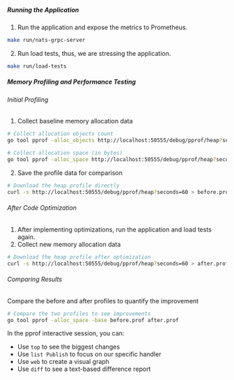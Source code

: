 ##### Running the Application

1. Run the application and expose the metrics to Prometheus.
```bash
make run/nats-grpc-server
```

2. Run load tests, thus, we are stressing the application.
```bash
make run/load-tests
```

##### Memory Profiling and Performance Testing

###### Initial Profiling

1. Collect baseline memory allocation data
```bash
# Collect allocation objects count
go tool pprof -alloc_objects http://localhost:50555/debug/pprof/heap?seconds=60

# Collect allocation space (in bytes)
go tool pprof -alloc_space http://localhost:50555/debug/pprof/heap?seconds=60
```

2. Save the profile data for comparison
```bash
# Download the heap profile directly
curl -s http://localhost:50555/debug/pprof/heap?seconds=60 > before.prof
```

###### After Code Optimization
1. After implementing optimizations, run the application and load tests again.
2. Collect new memory allocation data

```bash
# Download the heap profile after optimization
curl -s http://localhost:50555/debug/pprof/heap?seconds=60 > after.prof
```

###### Comparing Results

Compare the before and after profiles to quantify the improvement

```bash
# Compare the two profiles to see improvements
go tool pprof -alloc_space -base before.prof after.prof
```

In the pprof interactive session, you can:
- Use `top` to see the biggest changes
- Use `list Publish` to focus on our specific handler
- Use `web` to create a visual graph
- Use `diff` to see a text-based difference report